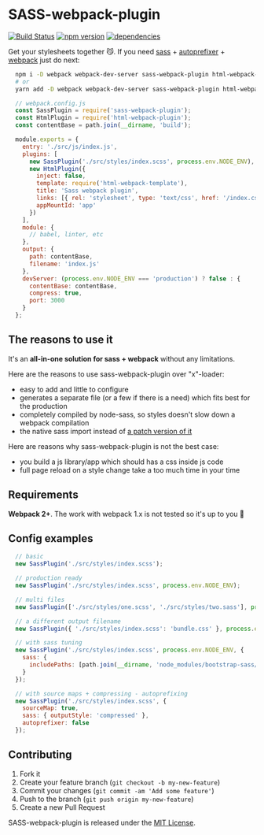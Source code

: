 # SASS-webpack-plugin

[![Build Status](https://travis-ci.org/jalkoby/sass-webpack-plugin.svg?branch=master)](https://travis-ci.org/jalkoby/sass-webpack-plugin)
[![npm version](https://badge.fury.io/js/sass-webpack-plugin.svg)](https://badge.fury.io/js/sass-webpack-plugin)
[![dependencies](https://david-dm.org/jalkoby/sass-webpack-plugin.svg)](https://david-dm.org/jalkoby/sass-webpack-plugin)

Get your stylesheets together 😼. If you need [sass](http://sass-lang.com) + [autoprefixer](https://github.com/postcss/autoprefixer) + [webpack](https://webpack.js.org/) just do next:

```bash
  npm i -D webpack webpack-dev-server sass-webpack-plugin html-webpack-plugin html-webpack-template
  # or
  yarn add -D webpack webpack-dev-server sass-webpack-plugin html-webpack-plugin html-webpack-template
```

```js
  // webpack.config.js
  const SassPlugin = require('sass-webpack-plugin');
  const HtmlPlugin = require('html-webpack-plugin');
  const contentBase = path.join(__dirname, 'build');

  module.exports = {
    entry: './src/js/index.js',
    plugins: [
      new SassPlugin('./src/styles/index.scss', process.env.NODE_ENV),
      new HtmlPlugin({
        inject: false,
        template: require('html-webpack-template'),
        title: 'Sass webpack plugin',
        links: [{ rel: 'stylesheet', type: 'text/css', href: '/index.css' }],
        appMountId: 'app'
      })
    ],
    module: {
      // babel, linter, etc
    },
    output: {
      path: contentBase,
      filename: 'index.js'
    },
    devServer: (process.env.NODE_ENV === 'production') ? false : {
      contentBase: contentBase,
      compress: true,
      port: 3000
    }
  };
```

## The reasons to use it

It's an **all-in-one solution for sass + webpack** without any limitations.

Here are the reasons to use sass-webpack-plugin over "x"-loader:
- easy to add and little to configure
- generates a separate file (or a few if there is a need) which fits best for the production
- completely compiled by node-sass, so styles doesn't slow down a webpack compilation
- the native sass import instead of [a patch version of it](https://github.com/webpack-contrib/sass-loader#imports)

Here are reasons why sass-webpack-plugin is not the best case:
- you build a js library/app which should has a css inside js code
- full page reload on a style change take a too much time in your time 

## Requirements

**Webpack 2+**. The work with webpack 1.x is not tested so it's up to you 🤞

## Config examples

```js
  // basic
  new SassPlugin('./src/styles/index.scss');

  // production ready
  new SassPlugin('./src/styles/index.scss', process.env.NODE_ENV);

  // multi files
  new SassPlugin(['./src/styles/one.scss', './src/styles/two.sass'], process.env.NODE_ENV);

  // a different output filename
  new SassPlugin({ './src/styles/index.scss': 'bundle.css' }, process.env.NODE_ENV);

  // with sass tuning
  new SassPlugin('./src/styles/index.scss', process.env.NODE_ENV, {
    sass: {
      includePaths: [path.join(__dirname, 'node_modules/bootstrap-sass/assets/stylesheets')]
    }
  });

  // with source maps + compressing - autoprefixing
  new SassPlugin('./src/styles/index.scss', {
    sourceMap: true,
    sass: { outputStyle: 'compressed' },
    autoprefixer: false
  });
```

## Contributing

1. Fork it
2. Create your feature branch (`git checkout -b my-new-feature`)
3. Commit your changes (`git commit -am 'Add some feature'`)
4. Push to the branch (`git push origin my-new-feature`)
5. Create a new Pull Request

SASS-webpack-plugin is released under the [MIT License](./LICENSE).
